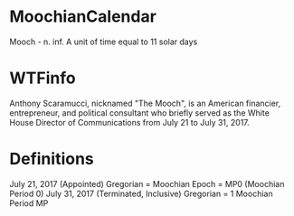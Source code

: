 # MoochianCalendar
Mooch - n. inf. A unit of time equal to 11 solar days

# WTFinfo
Anthony Scaramucci, nicknamed "The Mooch", is an American financier, entrepreneur, and political consultant who briefly served as the White House Director of Communications from July 21 to July 31, 2017. 

# Definitions
July 21, 2017 (Appointed) Gregorian = Moochian Epoch = MP0 (Moochian Period 0)
July 31, 2017 (Terminated, Inclusive) Gregorian = 1 Moochian Period MP







